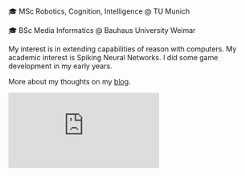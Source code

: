 🎓 MSc Robotics, Cognition, Intelligence @ TU Munich

🎓 BSc Media Informatics @ Bauhaus University Weimar

My interest is in extending capabilities of reason with computers.
My academic interest is Spiking Neural Networks. I did some game development in my early years.

More about my thoughts on my [blog](blog.benediktsvogler.com).

![hidden](https://benediktsvogler.com/stat.php)
